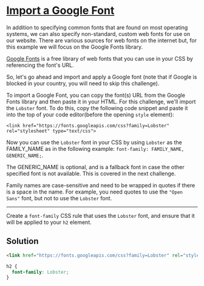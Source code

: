 # [Import a Google Font](https://learn.freecodecamp.org/responsive-web-design/basic-css/import-a-google-font)

In addition to specifying common fonts that are found on most operating systems, we can also specify non-standard, custom web fonts for use on our website. There are various sources for web fonts on the internet but, for this example we will focus on the Google Fonts library.

[Google Fonts](https://fonts.google.com/) is a free library of web fonts that you can use in your CSS by referencing the font's URL.

So, let's go ahead and import and apply a Google font (note that if Google is blocked in your country, you will need to skip this challenge).

To import a Google Font, you can copy the font(s) URL from the Google Fonts library and then paste it in your HTML. For this challenge, we'll import the `Lobster` font. To do this, copy the following code snippet and paste it into the top of your code editor(before the opening `style` element):

`<link href="https://fonts.googleapis.com/css?family=Lobster" rel="stylesheet" type="text/css">`

Now you can use the `Lobster` font in your CSS by using `Lobster` as the FAMILY_NAME as in the following example:
`font-family: FAMILY_NAME, GENERIC_NAME;`.

The GENERIC_NAME is optional, and is a fallback font in case the other specified font is not available. This is covered in the next challenge.

Family names are case-sensitive and need to be wrapped in quotes if there is a space in the name. For example, you need quotes to use the `"Open Sans"` font, but not to use the `Lobster` font.

---

Create a `font-family` CSS rule that uses the `Lobster` font, and ensure that it will be applied to your `h2` element.

## Solution

```html
<link href="https://fonts.googleapis.com/css?family=Lobster" rel="stylesheet" type="text/css">
```

```css
h2 {
  font-family: Lobster;
}
```